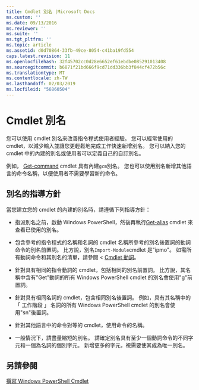 ```yaml
---
title: Cmdlet 別名 |Microsoft Docs
ms.custom: ''
ms.date: 09/13/2016
ms.reviewer: ''
ms.suite: ''
ms.tgt_pltfrm: ''
ms.topic: article
ms.assetid: d0d70864-33fb-49ce-8054-c41ba19fd554
caps.latest.revision: 11
ms.openlocfilehash: 32f45702cc0d28e6652ef61ebdbe085291013408
ms.sourcegitcommit: b6871f21bd666f9cd71dd336bb3f844cf472b56c
ms.translationtype: MT
ms.contentlocale: zh-TW
ms.lasthandoff: 02/03/2019
ms.locfileid: "56860504"
---
```

# <a name="cmdlet-aliases"></a>Cmdlet 別名

您可以使用 cmdlet 別名來改善指令程式使用者經驗。 您可以經常使用的 cmdlet，以減少輸入並讓您更輕鬆地完成工作快速新增別名。 您可以納入您的 cmdlet 中的內建的別名或使用者可以定義自己的自訂別名。

例如， [Get-command](/powershell/module/microsoft.powershell.core/get-command) cmdlet 具有內建`gcm`別名。 您也可以使用別名新增其他語言的命令名稱，以便使用者不需要學習新的命令。

## <a name="alias-guidelines"></a>別名的指導方針

當您建立您的 cmdlet 的內建的別名時，請遵循下列指導方針：

- 指派別名之前，啟動 Windows PowerShell，然後再執行[Get-alias](/powershell/module/Microsoft.PowerShell.Utility/Get-Alias) cmdlet 來查看已使用的別名。

- 包含參考的指令程式的名稱和名詞的 cmdlet 名稱所參考的別名後置詞的動詞命令的別名前置詞。 比方說，別名`Import-Module`cmdlet 是"ipmo"。 如需所有動詞命令和其別名的清單，請參閱 < [Cmdlet 動詞](./approved-verbs-for-windows-powershell-commands.md)。

- 針對具有相同的指令動詞的 cmdlet，包括相同的別名前置詞。 比方說，其名稱中含有"Get"動詞的所有 Windows PowerShell cmdlet 的別名會使用"g"前置詞。

- 針對具有相同名詞的 cmdlet，包含相同別名後置詞。 例如，具有其名稱中的 「 工作階段 」 名詞的所有 Windows PowerShell cmdlet 的別名會使用"sn"後置詞。

- 針對其他語言中的命令對等的 cmdlet，使用命令的名稱。

- 一般情況下，請盡量縮短的別名。 請確定別名具有至少一個動詞命令的不同字元和一個為名詞的個別字元。 新增更多的字元，視需要使其成為唯一別名。

## <a name="see-also"></a>另請參閱

[撰寫 Windows PowerShell Cmdlet](./writing-a-windows-powershell-cmdlet.md)
